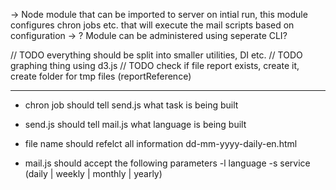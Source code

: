 -> Node module that can be imported to server on intial run, this module \
  configures chron jobs etc. that will execute the mail scripts based on 
  configuration 
-> ? Module can be administered using seperate CLI?

// TODO everything should be split into smaller utilities, DI etc.
// TODO graphing thing using d3.js 
// TODO check if file report exists, create it, create folder for tmp files (reportReference)

_________________

- chron job should tell send.js what task is being built
- send.js should tell mail.js what language is being built
- file name should refelct all information dd-mm-yyyy-daily-en.html

- mail.js should accept the following parameters
  -l language
  -s service (daily | weekly | monthly | yearly)
